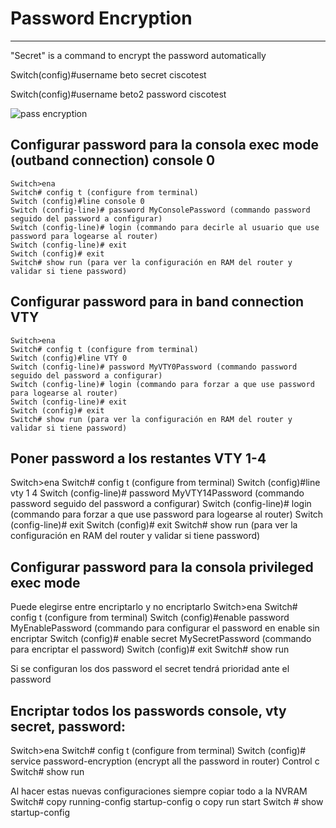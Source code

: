 # Password Encryption
***
"Secret" is a command to encrypt the password automatically

Switch(config)#username beto secret ciscotest

Switch(config)#username beto2 password ciscotest


![pass encryption](https://github.com/btock/Cisco-network-tips/assets/14008255/35749b28-be13-4887-b6f5-4fa674c1695b)




## Configurar password para la consola exec mode (outband connection) console 0
```
Switch>ena
Switch# config t (configure from terminal)
Switch (config)#line console 0
Switch (config-line)# password MyConsolePassword (commando password seguido del password a configurar)
Switch (config-line)# login (commando para decirle al usuario que use password para logearse al router)
Switch (config-line)# exit
Switch (config)# exit
Switch# show run (para ver la configuración en RAM del router y validar si tiene password)
```
 
## Configurar password para in band connection VTY
```
Switch>ena
Switch# config t (configure from terminal)
Switch (config)#line VTY 0
Switch (config-line)# password MyVTY0Password (commando password seguido del password a configurar)
Switch (config-line)# login (commando para forzar a que use password para logearse al router)
Switch (config-line)# exit
Switch (config)# exit
Switch# show run (para ver la configuración en RAM del router y validar si tiene password)
```

 

## Poner password a los restantes VTY 1-4
Switch>ena
Switch# config t (configure from terminal)
Switch (config)#line vty 1 4
Switch (config-line)# password MyVTY14Password (commando password seguido del password a configurar)
Switch (config-line)# login (commando para forzar a que use password para logearse al router)
Switch (config-line)# exit
Switch (config)# exit
Switch# show run (para ver la configuración en RAM del router y validar si tiene password)
 
 
## Configurar password para la consola privileged exec mode 
Puede elegirse entre encriptarlo y no encriptarlo
Switch>ena
Switch# config t (configure from terminal)
Switch (config)#enable password MyEnablePassword (commando para configurar el password en enable sin encriptar
Switch (config)# enable secret MySecretPassword (commando para encriptar el password)
Switch (config)# exit
Switch# show run
 
Si se configuran los dos password el secret tendrá prioridad ante el password

## Encriptar todos los passwords console, vty secret, password:
Switch>ena
Switch# config t (configure from terminal)
Switch (config)# service password-encryption (encrypt all the password in router)
Control c
Switch# show run
 
 
Al hacer estas nuevas configuraciones siempre copiar todo a la NVRAM
Switch# copy running-config startup-config o copy run start
Switch # show startup-config

